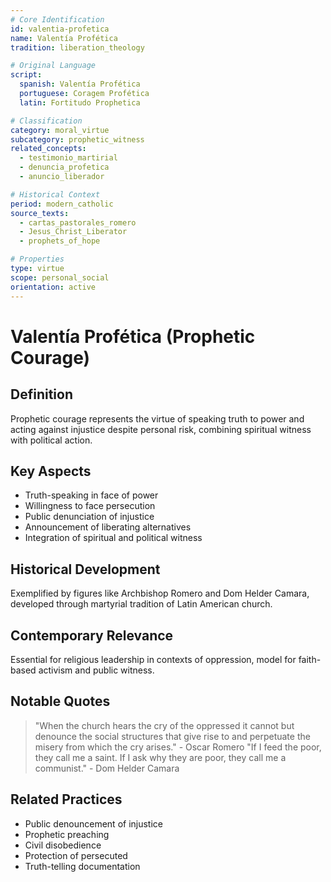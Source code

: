 ```yaml
---
# Core Identification
id: valentia-profetica
name: Valentía Profética
tradition: liberation_theology

# Original Language
script:
  spanish: Valentía Profética
  portuguese: Coragem Profética
  latin: Fortitudo Prophetica

# Classification
category: moral_virtue
subcategory: prophetic_witness
related_concepts:
  - testimonio_martirial
  - denuncia_profetica
  - anuncio_liberador

# Historical Context
period: modern_catholic
source_texts:
  - cartas_pastorales_romero
  - Jesus_Christ_Liberator
  - prophets_of_hope

# Properties
type: virtue
scope: personal_social
orientation: active
---
```


# Valentía Profética (Prophetic Courage)

## Definition
Prophetic courage represents the virtue of speaking truth to power and acting against injustice despite personal risk, combining spiritual witness with political action.

## Key Aspects
- Truth-speaking in face of power
- Willingness to face persecution
- Public denunciation of injustice
- Announcement of liberating alternatives
- Integration of spiritual and political witness

## Historical Development
Exemplified by figures like Archbishop Romero and Dom Helder Camara, developed through martyrial tradition of Latin American church.

## Contemporary Relevance
Essential for religious leadership in contexts of oppression, model for faith-based activism and public witness.

## Notable Quotes
> "When the church hears the cry of the oppressed it cannot but denounce the social structures that give rise to and perpetuate the misery from which the cry arises." - Oscar Romero
> "If I feed the poor, they call me a saint. If I ask why they are poor, they call me a communist." - Dom Helder Camara

## Related Practices
- Public denouncement of injustice
- Prophetic preaching
- Civil disobedience
- Protection of persecuted
- Truth-telling documentation